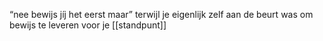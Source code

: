 “nee bewijs jíj het eerst maar” terwijl je eigenlijk zelf aan de beurt was om bewijs te leveren voor je [[standpunt]] 